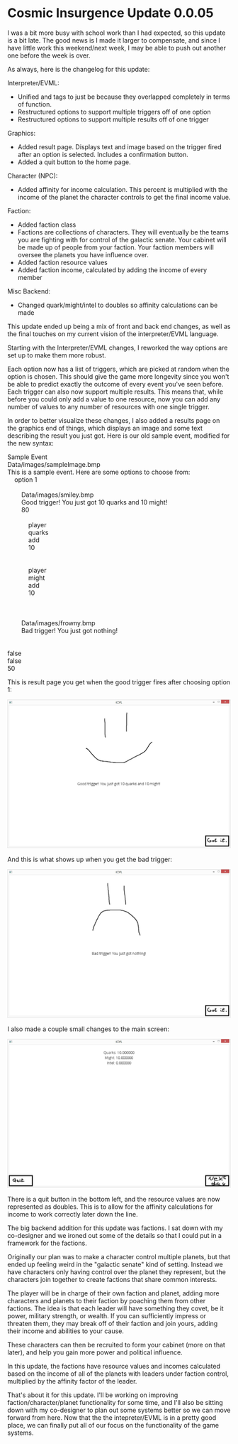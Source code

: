 # Cosmic Insurgence Update 0.0.05
I was a bit more busy with school work than I had expected, so this update is a bit late. The good news is I made it larger to compensate, and since I have little work this weekend/next week, I may be able to push out another one before the week is over.

As always, here is the changelog for this update:

Interpreter/EVML:  
- Unified <txt> and <desc> tags to just be <txt> because they overlapped completely in terms of function.
- Restructured options to support multiple triggers off of one option
- Restructured options to support multiple results off of one trigger

Graphics:  
- Added result page. Displays text and image based on the trigger fired after an option is selected. Includes a confirmation button.
- Added a quit button to the home page.

Character (NPC):  
- Added affinity for income calculation. This percent is multiplied with the income of the planet the character controls to get the final income value.

Faction:  
- Added faction class
- Factions are collections of characters. They will eventually be the teams you are fighting with for control of the galactic senate. Your cabinet will be made up of people from your faction. Your faction members will oversee the planets you have influence over.
- Added faction resource values
- Added faction income, calculated by adding the income of every member

Misc Backend:  
- Changed quark/might/intel to doubles so affinity calculations can be made


This update ended up being a mix of front and back end changes, as well as the final touches on my current vision of the interpreter/EVML language.

Starting with the Interpreter/EVML changes, I reworked the way options are set up to make them more robust.

Each option now has a list of triggers, which are picked at random when the option is chosen. This should give the game more longevity since you won't be able to predict exactly the outcome of every event you've seen before. Each trigger can also now support multiple results. This means that, while before you could only add a value to one resource, now you can add any number of values to any number of resources with one single trigger.

In order to better visualize these changes, I also added a results page on the graphics end of things, which displays an image and some text describing the result you just got. Here is our old sample event, modified for the new syntax:

<name>Sample Event</name>  
<img>Data/images/sampleImage.bmp</img>  
<txt>This is a sample event. Here are some options to choose from:</txt>  
<opt>
&nbsp;&nbsp;&nbsp;&nbsp;<txt>option 1</txt>  
&nbsp;&nbsp;&nbsp;&nbsp;<trigger>  
&nbsp;&nbsp;&nbsp;&nbsp;&nbsp;&nbsp;&nbsp;&nbsp;<img>Data/images/smiley.bmp</img>  
&nbsp;&nbsp;&nbsp;&nbsp;&nbsp;&nbsp;&nbsp;&nbsp;<txt>Good trigger! You just got 10 quarks and 10 might!</txt>  
&nbsp;&nbsp;&nbsp;&nbsp;&nbsp;&nbsp;&nbsp;&nbsp;<rand>80</rand>  
&nbsp;&nbsp;&nbsp;&nbsp;&nbsp;&nbsp;&nbsp;&nbsp;<result>  
&nbsp;&nbsp;&nbsp;&nbsp;&nbsp;&nbsp;&nbsp;&nbsp;&nbsp;&nbsp;&nbsp;&nbsp;<scope>player</scope>  
&nbsp;&nbsp;&nbsp;&nbsp;&nbsp;&nbsp;&nbsp;&nbsp;&nbsp;&nbsp;&nbsp;&nbsp;<target>quarks</target>  
&nbsp;&nbsp;&nbsp;&nbsp;&nbsp;&nbsp;&nbsp;&nbsp;&nbsp;&nbsp;&nbsp;&nbsp;<mod>add</mod>  
&nbsp;&nbsp;&nbsp;&nbsp;&nbsp;&nbsp;&nbsp;&nbsp;&nbsp;&nbsp;&nbsp;&nbsp;<value>10</value>  
&nbsp;&nbsp;&nbsp;&nbsp;&nbsp;&nbsp;&nbsp;&nbsp;</result>  
&nbsp;&nbsp;&nbsp;&nbsp;&nbsp;&nbsp;&nbsp;&nbsp;<result>  
&nbsp;&nbsp;&nbsp;&nbsp;&nbsp;&nbsp;&nbsp;&nbsp;&nbsp;&nbsp;&nbsp;&nbsp;<scope>player</scope>  
&nbsp;&nbsp;&nbsp;&nbsp;&nbsp;&nbsp;&nbsp;&nbsp;&nbsp;&nbsp;&nbsp;&nbsp;<target>might</target>  
&nbsp;&nbsp;&nbsp;&nbsp;&nbsp;&nbsp;&nbsp;&nbsp;&nbsp;&nbsp;&nbsp;&nbsp;<mod>add</mod>  
&nbsp;&nbsp;&nbsp;&nbsp;&nbsp;&nbsp;&nbsp;&nbsp;&nbsp;&nbsp;&nbsp;&nbsp;<value>10</value>  
&nbsp;&nbsp;&nbsp;&nbsp;&nbsp;&nbsp;&nbsp;&nbsp;</result>  
&nbsp;&nbsp;&nbsp;&nbsp;</trigger>  
&nbsp;&nbsp;&nbsp;&nbsp;<trigger>  
&nbsp;&nbsp;&nbsp;&nbsp;&nbsp;&nbsp;&nbsp;&nbsp;<img>Data/images/frowny.bmp</img>  
&nbsp;&nbsp;&nbsp;&nbsp;&nbsp;&nbsp;&nbsp;&nbsp;<txt>Bad trigger! You just got nothing!</txt>  
&nbsp;&nbsp;&nbsp;&nbsp;</trigger>  
</opt>  
<unique>false</unique>  
<lock>false</lock>  
<rand>50</rand>  

This is result page you get when the good trigger fires after choosing option 1:

![good trigger](/pages/assets/update-0-0-05/good-trigger.jpg)

And this is what shows up when you get the bad trigger:

![bad trigger](/pages/assets/update-0-0-05/bad-trigger.jpg)

I also made a couple small changes to the main screen:

![main screen](/pages/assets/update-0-0-05/new-main-screen.jpg)

There is a quit button in the bottom left, and the resource values are now represented as doubles. This is to allow for the affinity calculations for income to work correctly later down the line.

The big backend addition for this update was factions. I sat down with my co-designer and we ironed out some of the details so that I could put in a framework for the factions.

Originally our plan was to make a character control multiple planets, but that ended up feeling weird in the "galactic senate" kind of setting. Instead we have characters only having control over the planet they represent, but the characters join together to create factions that share common interests.

The player will be in charge of their own faction and planet, adding more characters and planets to their faction by poaching them from other factions. The idea is that each leader will have something they covet, be it power, military strength, or wealth. If you can sufficiently impress or threaten them, they may break off of their faction and join yours, adding their income and abilities to your cause.

These characters can then be recruited to form your cabinet (more on that later), and help you gain more power and political influence.

In this update, the factions have resource values and incomes calculated based on the income of all of the planets with leaders under faction control, multiplied by the affinity factor of the leader.

That's about it for this update. I'll be working on improving faction/character/planet functionality for some time, and I'll also be sitting down with my co-designer to plan out some systems better so we can move forward from here. Now that the the intepreter/EVML is in a pretty good place, we can finally put all of our focus on the functionality of the game systems.